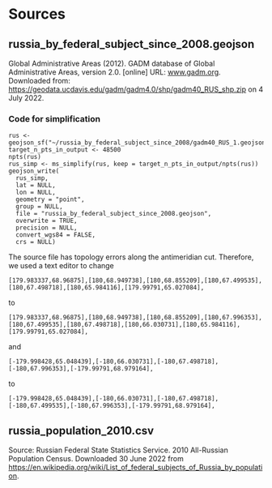 # Sources

## russia_by_federal_subject_since_2008.geojson
Global Administrative Areas (2012). GADM database of Global Administrative Areas, version 2.0. [online] URL: www.gadm.org. 
Downloaded from: https://geodata.ucdavis.edu/gadm/gadm4.0/shp/gadm40_RUS_shp.zip on 4 July 2022.

### Code for simplification
```
rus <- geojson_sf("~/russia_by_federal_subject_since_2008/gadm40_RUS_1.geojson")
target_n_pts_in_output <- 48500
npts(rus)
rus_simp <- ms_simplify(rus, keep = target_n_pts_in_output/npts(rus))
geojson_write(
  rus_simp,
  lat = NULL,
  lon = NULL,
  geometry = "point",
  group = NULL,
  file = "russia_by_federal_subject_since_2008.geojson",
  overwrite = TRUE,
  precision = NULL,
  convert_wgs84 = FALSE,
  crs = NULL)
```

The source file has topology errors along the antimeridian cut. Therefore, we used a text editor to change

```
[179.983337,68.96875],[180,68.949738],[180,68.855209],[180,67.499535],[180,67.498718],[180,65.984116],[179.99791,65.027084],
```

to

```
[179.983337,68.96875],[180,68.949738],[180,68.855209],[180,67.996353],[180,67.499535],[180,67.498718],[180,66.030731],[180,65.984116],[179.99791,65.027084],
```

and

```
[-179.998428,65.048439],[-180,66.030731],[-180,67.498718],[-180,67.996353],[-179.99791,68.979164],
```

to

```
[-179.998428,65.048439],[-180,66.030731],[-180,67.498718],[-180,67.499535],[-180,67.996353],[-179.99791,68.979164],
```

## russia_population_2010.csv
Source: Russian Federal State Statistics Service. 2010 All-Russian Population Census. Downloaded 30 June 2022 from https://en.wikipedia.org/wiki/List_of_federal_subjects_of_Russia_by_population.


